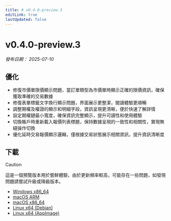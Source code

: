 ```yaml
---
title: # v0.4.0-preview.3
editLink: true
lastUpdated: false
---
```


# v0.4.0-preview.3  <Badge type="warning" text="preview" />

_發布日期： 2025-07-10_

## 優化

- 修復市價單限價顯示問題，當訂單類型為市價單時顯示正確的限價資訊，確保獲取準確的交易數據
- 修復表單標籤文字換行顯示問題，界面展示更整潔，閱讀體驗更順暢
- 調整期權及權證的顯示和明細字段，資訊呈現更清晰，便於快速了解詳情
- 設定期權鏈最小寬度，確保資訊完整顯示，提升可讀性和使用體驗
- 切換賬戶時重新載入報價列表標題，保持數據呈現的一致性和相關性，實現無縫操作切換
- 優化延時交易報價顯示邏輯，僅根據交易狀態展示相關資訊，提升資訊清晰度

## 下載


> [!CAUTION]
> 這是一個預覽版本用於嘗鮮體驗，由於更新頻率較高，可能存在一些問題，如發現問題請嘗試升級或降級版本。


- [Windows x86_64](https://assets.lbkrs.com/github/release/longbridge-desktop/preview/longbridge-v0.4.0-preview.3-windows-x86_64.exe)
- [macOS ARM](https://assets.lbkrs.com/github/release/longbridge-desktop/preview/longbridge-v0.4.0-preview.3-macos-aarch64.dmg)
- [macOS x86_64](https://assets.lbkrs.com/github/release/longbridge-desktop/preview/longbridge-v0.4.0-preview.3-macos-x86_64.dmg)
- [Linux x64 (Debian)](https://assets.lbkrs.com/github/release/longbridge-desktop/preview/longbridge-v0.4.0-preview.3-linux-x86_64.deb)
- [Linux x64 (AppImage)](https://assets.lbkrs.com/github/release/longbridge-desktop/preview/longbridge-v0.4.0-preview.3-linux-x86_64.AppImage)